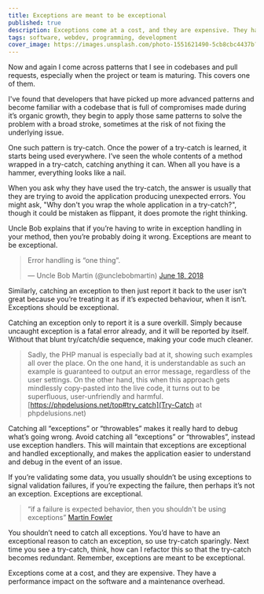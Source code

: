 ```yaml
---
title: Exceptions are meant to be exceptional
published: true
description: Exceptions come at a cost, and they are expensive. They have a performance impact on the software and a maintenance overhead.
tags: software, webdev, programming, development
cover_image: https://images.unsplash.com/photo-1551621490-5cb8cbc4437b?ixlib=rb-1.2.1&ixid=eyJhcHBfaWQiOjEyMDd9&auto=format&fit=crop&w=934&q=80
---
```


Now and again I come across patterns that I see in codebases and pull requests, especially when the project or team is maturing. This covers one of them.

I've found that developers that have picked up more advanced patterns and become familiar with a codebase that is full of compromises made during it’s organic growth, they begin to apply those same patterns to solve the problem with a broad stroke, sometimes at the risk of not fixing the underlying issue.

One such pattern is try-catch. Once the power of a try-catch is learned, it starts being used everywhere. I’ve seen the whole contents of a method wrapped in a try-catch, catching anything it can. When all you have is a hammer, everything looks like a nail.

<!--more-->

When you ask why they have used the try-catch, the answer is usually that they are trying to avoid the application producing unexpected errors. You might ask, "Why don't you wrap the whole application in a try-catch?", though it could be mistaken as flippant, it does promote the right thinking.

Uncle Bob explains that if you’re having to write in exception handling in your method, then you’re probably doing it wrong. Exceptions are meant to be exceptional.

<blockquote class="twitter-tweet"><p lang="en" dir="ltr">Error handling is “one thing”.</p>&mdash; Uncle Bob Martin (@unclebobmartin) <a href="https://twitter.com/unclebobmartin/status/1008802898044649473?ref_src=twsrc%5Etfw">June 18, 2018</a></blockquote> <script async src="https://platform.twitter.com/widgets.js" charset="utf-8"></script>

Similarly, catching an exception to then just report it back to the user isn’t great because you’re treating it as if it’s expected behaviour, when it isn’t. Exceptions should be exceptional.

Catching an exception only to report it is a sure overkill. Simply because uncaught exception is a fatal error already, and it will be reported by itself. Without that blunt try/catch/die sequence, making your code much cleaner.

> Sadly, the PHP manual is especially bad at it, showing such examples all over the place. On the one hand, it is understandable as such an example is guaranteed to output an error message, regardless of the user settings. On the other hand, this when this approach gets mindlessly copy-pasted into the live code, it turns out to be superfluous, user-unfriendly and harmful.
> [https://phpdelusions.net/top#try_catch](Try-Catch at phpdelusions.net)

Catching all “exceptions” or “throwables” makes it really hard to debug what’s going wrong. Avoid catching all “exceptions” or “throwables”, instead use exception handlers. This will maintain that exceptions are exceptional and handled exceptionally, and makes the application easier to understand and debug in the event of an issue.

If you’re validating some data, you usually shouldn’t be using exceptions to signal validation failures, if you’re expecting the failure, then perhaps it’s not an exception. Exceptions are exceptional.

> “if a failure is expected behavior, then you shouldn't be using exceptions”
> [Martin Fowler](https://www.martinfowler.com/articles/replaceThrowWithNotification.html)

You shouldn’t need to catch all exceptions. You’d have to have an exceptional reason to catch an exception, so use try-catch sparingly. Next time you see a try-catch, think, how can I refactor this so that the try-catch becomes redundant. Remember, exceptions are meant to be exceptional.

Exceptions come at a cost, and they are expensive. They have a performance impact on the software and a maintenance overhead.

